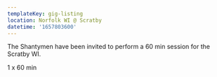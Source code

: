 ```yaml
---
templateKey: gig-listing
location: Norfolk WI @ Scratby
datetime: '1657803600'
---
```

The Shantymen have been invited to perform a 60 min session for the Scratby WI.

1 x 60 min